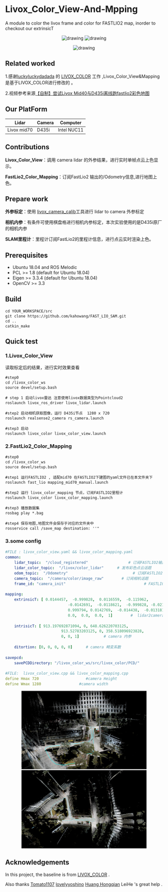 # Livox_Color_View-And-Mpping

A module to color the livox frame and color for FASTLIO2 map, inorder to checkout our extrinsicT

<p align='center'>
    <img src="./pic/FASTLIO-COLOR.gif " alt="drawing" width="400" height ="250"/>
    <img src="./pic/FASTLIO-COLOR2.gif" alt="drawing" width="400" height =250/>
</p>

<p align='center'>
    <img src="./pic/FASTLIO-COLOR3.gif " alt="drawing" width="500" height ="280"/>
</p>

## Related worked

1.感谢[luckyluckydadada](https://github.com/luckyluckydadada) 的 [LIVOX_COLOR](https://github.com/luckyluckydadada/LIVOX_COLOR) 工作 ,Livox_Color_View&Mapping 是基于LIVOX_COLOR进行修改的 。

2.视频参考来源[【自制】尝试Livox Mid40与D435i离线跑fastlio2彩色地图](https://www.bilibili.com/video/BV1MG411n7zd/?spm_id_from=333.999.0.0&vd_source=ed6bf57ee5a8e930b7a857e261dac86d)

## Our PlatForm

| Lidar       | Camera | Computer    |
| ----------- | ------ | ----------- |
| Livox mid70 | D435i  | Intel NUC11 |

## Contributions

**Livox_Color_View**：调用 camera lidar 的外参结果，进行实时单帧点云上色显示。

**FastLio2_Color_Mapping**：订阅FastLio2 输出的/Odometry信息,进行地图上色。

## Prepare work

**外参标定**：使用 [livox_camera_calib](https://github.com/hku-mars/livox_camera_calib)工具进行 lidar to camera 外参标定

**相机内参**：有条件可使用棋盘格进行相机内参标定，本次实验使用的是D435i原厂的相机内参

**SLAM里程计**：里程计订阅FastLio2的里程计信息，进行点云实时渲染上色。

## Prerequisites

- Ubuntu 18.04 and ROS Melodic
- PCL >= 1.8 (default for Ubuntu 18.04)
- Eigen >= 3.3.4 (default for Ubuntu 18.04)
- OpenCV >= 3.3

## Build

```shell
cd YOUR_WORKSPACE/src
git clone https://github.com/kahowang/FAST_LIO_SAM.git
cd ..
catkin_make
```

## Quick test

### 1.Livox_Color_View

读取标定后的结果，进行实时效果查看

```shell
#step0
cd /livox_color_ws
source devel/setup.bash

# step 1 启动livox雷达 注意使用livox数据类型为Pointcloud2
roslaunch livox_ros_driver livox_lidar.launch    

#step2 启动相机获取图像，运行 D435i节点  1280 x 720
roslaunch realsense2_camera rs_camera.launch

#step3 启动
roslaunch livox_color livox_color_view.launch
```

### 2.FastLio2_Color_Mapping		

```shell
#step0
cd /livox_color_ws
source devel/setup.bash

#step1 运行FASTLIO2 , 适配mid70 在FASTLIO2下建图的yaml文件已在本文件夹下
roslaunch fast_lio mapping_mid70_manual.launch

#step2 运行 livox_color_mapping 节点，订阅FASTLIO2里程计
roslaunch livox_color livox_color_mapping.launch

#step3 播放数据集
rosbag play *.bag

#step4 保存地图,地图文件会保存于对应的文件夹中
rosservice call /save_map destination: ''" 
```

### 3.some config

```yaml
#FILE : livox_color_view.yaml && livox_color_mapping.yaml
common:
    lidar_topic:  "/cloud_registered"                  # 订阅FASTLIO2输出点云
    lidar_color_topic:  "/livox/color_lidar"      # 发布彩色点云话题
    odom_topic:  "/Odometry"                             # 订阅FASTLIO2输出里程计
    camera_topic:  "/camera/color/image_raw"   		# 订阅相机话题
    frame_id: "camera_init"                                   # FASTLIO2   Frame_ID

mapping:
    extrinsicT: [ 0.0144457,  -0.999828,  0.0116559,  -0.115962,
                            -0.0142691,  -0.0118621,  -0.999828, -0.0215207,
                            0.999794, 0.0142769,  -0.014438,  -0.0131816,
                            0.0,  0.0,  0.0,  1]        #  lidar2camera 外参  From livox_camera_calib

    intrisicT: [ 913.197692871094, 0, 648.626220703125,
                         913.52783203125, 0, 358.518096923828,
                         0, 0, 1]           # camera 内参

    ditortion: [0, 0, 0, 0, 0]      # camera 畸变系数

savepcd:
    savePCDDirectory: "/livox_color_ws/src/livox_color/PCD/"
    
#FILE:	livox_color_view.cpp && livox_color_mapping.cpp
define Hmax 720						#camera Height
define Wmax 1280				 #camera width 
```

<p align='center'>
    <img src="./pic/FASTLIO-COLOR-PIC1.png " alt="drawing" width="400" height ="250"/>
    <img src="./pic/FASTLIO-COLOR-PIC2.png" alt="drawing" width="400" height =250/>
</p>


## Acknowledgements

 In this project, the baseline is from  [LIVOX_COLOR](https://github.com/luckyluckydadada/LIVOX_COLOR) .

 Also thanks [Tomato1107](https://github.com/Tomato1107)    [lovelyyoshino](https://github.com/lovelyyoshino)   [Huang Hongqian](https://github.com/Natsu-Akatsuki)   LeiHe 's great help .
